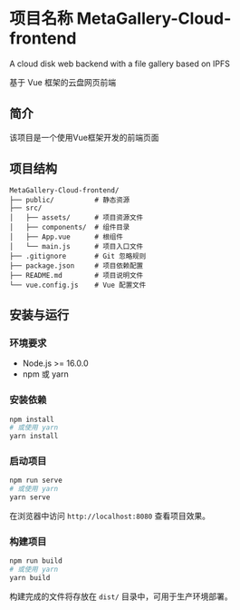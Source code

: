 # 项目名称 MetaGallery-Cloud-frontend

A cloud disk web backend with a file gallery based on IPFS

基于 Vue 框架的云盘网页前端

## 简介

该项目是一个使用Vue框架开发的前端页面

## 项目结构

```
MetaGallery-Cloud-frontend/
├── public/          # 静态资源
├── src/
│   ├── assets/      # 项目资源文件
│   ├── components/  # 组件目录
│   ├── App.vue      # 根组件
│   └── main.js      # 项目入口文件
├── .gitignore       # Git 忽略规则
├── package.json     # 项目依赖配置
├── README.md        # 项目说明文件
└── vue.config.js    # Vue 配置文件
```

## 安装与运行

### 环境要求

- Node.js >= 16.0.0
- npm 或 yarn

### 安装依赖

```bash
npm install
# 或使用 yarn
yarn install
```

### 启动项目

```bash
npm run serve
# 或使用 yarn
yarn serve
```

在浏览器中访问 `http://localhost:8080` 查看项目效果。

### 构建项目

```bash
npm run build
# 或使用 yarn
yarn build
```

构建完成的文件将存放在 `dist/` 目录中，可用于生产环境部署。
